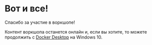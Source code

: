 ﻿# Вот и все!

Спасибо за участие в воркшопе!

Контент воркшопа останется онлайн и, если вы хотите, то можете продолжить с [Docker Desktop](https://www.docker.com/docker-windows) на Windows 10.
